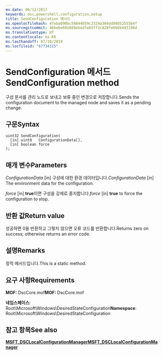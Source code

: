 ```yaml
---
ms.date: 06/12/2017
keywords: dsc,powershell,configuration,setup
title: SendConfiguration 메서드
ms.openlocfilehash: 4feba090bc58844659c2329a304dd9805255564f
ms.sourcegitcommit: 46bebe692689ebedfe65ff2c828fe666b443198d
ms.translationtype: HT
ms.contentlocale: ko-KR
ms.lasthandoff: 07/10/2019
ms.locfileid: "67734315"
---
```

# <a name="sendconfiguration-method"></a><span data-ttu-id="38049-103">SendConfiguration 메서드</span><span class="sxs-lookup"><span data-stu-id="38049-103">SendConfiguration method</span></span>

<span data-ttu-id="38049-104">구성 문서를 관리 노드로 보내고 보류 중인 변경으로 저장합니다.</span><span class="sxs-lookup"><span data-stu-id="38049-104">Sends the configuration document to the managed node and saves it as a pending change.</span></span>

## <a name="syntax"></a><span data-ttu-id="38049-105">구문</span><span class="sxs-lookup"><span data-stu-id="38049-105">Syntax</span></span>

```mof
uint32 SendConfiguration(
  [in] uint8   ConfigurationData[],
  [in] boolean force
);
```

## <a name="parameters"></a><span data-ttu-id="38049-106">매개 변수</span><span class="sxs-lookup"><span data-stu-id="38049-106">Parameters</span></span>

<span data-ttu-id="38049-107">*ConfigurationData* \[in\] 구성에 대한 환경 데이터입니다.</span><span class="sxs-lookup"><span data-stu-id="38049-107">*ConfigurationData* \[in\] The environment data for the configuration.</span></span>

<span data-ttu-id="38049-108">*force* \[in\] **true**이면 구성을 강제로 중지합니다.</span><span class="sxs-lookup"><span data-stu-id="38049-108">*force* \[in\] **true** to force the configuration to stop.</span></span>

## <a name="return-value"></a><span data-ttu-id="38049-109">반환 값</span><span class="sxs-lookup"><span data-stu-id="38049-109">Return value</span></span>

<span data-ttu-id="38049-110">성공하면 0을 반환하고 그렇지 않으면 오류 코드를 반환합니다.</span><span class="sxs-lookup"><span data-stu-id="38049-110">Returns zero on success; otherwise returns an error code.</span></span>

## <a name="remarks"></a><span data-ttu-id="38049-111">설명</span><span class="sxs-lookup"><span data-stu-id="38049-111">Remarks</span></span>

<span data-ttu-id="38049-112">정적 메서드입니다.</span><span class="sxs-lookup"><span data-stu-id="38049-112">This is a static method.</span></span>

## <a name="requirements"></a><span data-ttu-id="38049-113">요구 사항</span><span class="sxs-lookup"><span data-stu-id="38049-113">Requirements</span></span>

<span data-ttu-id="38049-114">**MOF:** DscCore.mof</span><span class="sxs-lookup"><span data-stu-id="38049-114">**MOF:** DscCore.mof</span></span>

<span data-ttu-id="38049-115">**네임스페이스**: Root\Microsoft\Windows\DesiredStateConfiguration</span><span class="sxs-lookup"><span data-stu-id="38049-115">**Namespace**: Root\Microsoft\Windows\DesiredStateConfiguration</span></span>

## <a name="see-also"></a><span data-ttu-id="38049-116">참고 항목</span><span class="sxs-lookup"><span data-stu-id="38049-116">See also</span></span>

[<span data-ttu-id="38049-117">**MSFT_DSCLocalConfigurationManager**</span><span class="sxs-lookup"><span data-stu-id="38049-117">**MSFT_DSCLocalConfigurationManager**</span></span>](msft-dsclocalconfigurationmanager.md)
